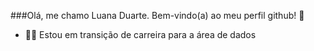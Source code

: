 ###Olá, me chamo Luana Duarte. Bem-vindo(a) ao meu perfil github! 🤟

- 👩‍💻 Estou em transição de carreira para a área de dados



          
          
          
